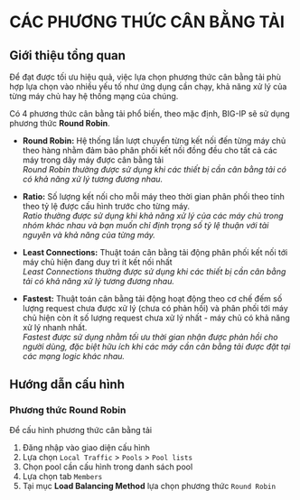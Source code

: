 # CÁC PHƯƠNG THỨC CÂN BẰNG TẢI

## Giới thiệu tổng quan

Để đạt được tối ưu hiệu quả, việc lựa chọn phương thức cân bằng tải phù hợp lựa chọn vào nhiều yếu tố như ứng dụng cần chạy, khả năng xử lý của từng máy chủ hay hệ thống mạng của chúng.

Có 4 phương thức cân bằng tải phổ biến, theo mặc định, BIG-IP sẽ sử dụng phương thức **Round Robin**.

- **Round Robin:** Hệ thống lần lượt chuyển từng kết nối đến từng máy chủ theo hàng nhằm đảm bảo phân phối kết nối đồng đều cho tất cả các máy trong dãy máy được cân bằng tải
_<br>Round Robin thường được sử dụng khi các thiết bị cần cân bằng tải có có khả năng xử lý tương đương nhau._

- **Ratio:** Số lượng kết nối cho mỗi máy theo thời gian phân phối theo tính theo tỷ lệ được cấu hình trước cho từng máy.
_<br>Ratio thường được sử dụng khi khả năng xử lý của các máy chủ trong nhóm khác nhau và bạn muốn chỉ định trọng số tỷ lệ thuận với tài nguyên và khả năng của từng máy._

- **Least Connections:** Thuật toán cân bằng tải động phân phối kết nối tới máy chủ hiện đang duy trì ít kết nối nhất
_<br>Least Connections thường được sử dụng khi các thiết bị cần cân bằng tải có khả năng xử lý tương đương nhau._

- **Fastest:** Thuật toán cân bằng tải động hoạt động theo cơ chế đếm số lượng request chưa được xử lý (chưa có phản hồi) và phân phối tới máy chủ hiện còn ít số lượng request chưa xử lý nhất - máy chủ có khả năng xử lý nhanh nhất.
_<br>Fastest được sử dụng nhằm tối ưu thời gian nhận được phản hồi cho người dùng, đặc biệt hữu ích khi các máy cần cân bằng tải được đặt tại các mạng logic khác nhau._

## Hướng dẫn cấu hình
### Phương thức Round Robin

Để cấu hình phương thức cân bằng tải
1. Đăng nhập vào giao diện cấu hình
2. Lựa chọn `Local Traffic` > `Pools` > `Pool lists`
3. Chọn pool cần cấu hình trong danh sách pool
4. Lựa chọn tab `Members`
5. Tại mục **Load Balancing Method** lựa chọn phương thức `Round Robin`
